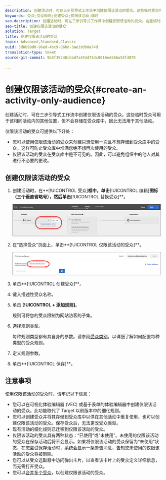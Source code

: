 ```yaml
---
description: 创建活动时，可在三步引导式工作流中创建仅限该活动的受众。这些临时受众可用于该相同活动内的其他位置，但不会存储在受众库中，因此无法用于其他活动。
keywords: 受众;受众规则;创建受众;仅限该活动;临时
seo-description: 创建活动时，可在三步引导式工作流中创建仅限该活动的受众。这些临时受众可用于该相同活动内的其他位置，但不会存储在受众库中，因此无法用于其他活动。
seo-title: 创建仅限该活动的受众
solution: Target
title: 创建仅限该活动的受众
topic: Advanced,Standard,Classic
uuid: 3d0898d0-96e8-4bc9-86bd-3ae39db0e74d
translation-type: tm+mt
source-git-commit: 9b8f39240cbbd7a494d74dc0016ed666a58fd870

---
```



# 创建仅限该活动的受众{#create-an-activity-only-audience}

创建活动时，可在三步引导式工作流中创建仅限该活动的受众。这些临时受众可用于该相同活动内的其他位置，但不会存储在受众库中，因此无法用于其他活动。

仅限该活动的受众可提供以下好处：

* 您可以使用仅限该活动的受众来创建只想使用一次且不想存储到受众库中的受众。这样可防止受众库中堆满您绝不想再次使用的受众。
* 仅限该活动的受众在受众库中是不可见的。因此，可以避免组织中的他人对其进行不必要的更改。

## 创建仅限该活动的受众

1. 创建活动时，在**[!UICONTROL 受众]**框中，单击**[!UICONTROL 编辑]**图标（三个垂直省略号），然后单击**[!UICONTROL 替换受众]**。

   ![](assets/replace_audiience.png)

1. 在“选择受众”页面上，单击**[!UICONTROL 仅限该活动的受众]**。

   ![](assets/activity-only-aud.png)

1. 单击**[!UICONTROL 创建受众]**。
1. 键入描述性受众名称。
1. 单击 **[!UICONTROL + 添加规则]**。

   规则可将您的受众限制为网站访客的子集。

1. 选择规则类型。

   每种规则类型都有其自身的参数。请参阅[受众类别](../c-target/c-audiences/c-target-rules/target-rules.md#concept_E3A77E42F1644503A829B5107B20880D)，以详细了解如何配置每种类型的受众规则。

1. 定义规则参数。
1. 单击**[!UICONTROL 保存]**。

## 注意事项

使用仅限该活动的受众时，请牢记以下信息：

* 您可以在可视化体验编辑器 (VEC) 或基于表单的体验编辑器中创建仅限该活动的受众。此功能取代了 Target 以前版本中的细化规则。
* 您可以创建受众并将其存储到受众库中以供在其他活动中重复使用，也可以创建仅限该活动的受众。保存受众后，无法更改受众类型。
* 现有活动的细化规则已迁移到仅限该活动的受众。
* 仅限该活动的受众具有两种状态：“已使用”或“未使用”。未使用的仅限该活动的受众在保存活动后将不会显示。如果将仅限该活动的受众保留为“未使用”状态，在您尝试保存活动时，系统会显示一条警告消息，告知您未使用的仅限该活动的受众将被删除。
* 您可以从受众选取器中访问弹出卡片，以查看该卡片上的受众定义详细信息，而无需打开受众。
* 您可以[合并多个受众](../c-target/combining-multiple-audiences.md#concept_A7386F1EA4394BD2AB72399C225981E5)，以创建仅限该活动的受众。

